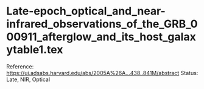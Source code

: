 # Late-epoch_optical_and_near-infrared_observations_of_the_GRB_000911_afterglow_and_its_host_galaxytable1.tex

Reference: https://ui.adsabs.harvard.edu/abs/2005A%26A...438..841M/abstract
Status: Late, NIR, Optical